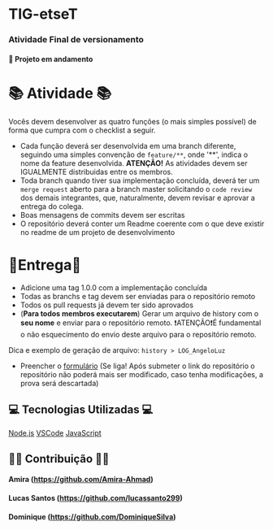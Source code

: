 # TIG-etseT


### Atividade Final de versionamento

#### 📝 Projeto em andamento


# 📚 Atividade 📚

Vocês devem desenvolver as quatro funções (o mais simples possível) de forma que cumpra com o checklist a seguir.

-   Cada função deverá ser desenvolvida em uma branch diferente, seguindo uma simples convenção de  `feature/**`, onde '**', indica o nome da feature desenvolvida.  **ATENÇÃO!**  As atividades devem ser IGUALMENTE distribuidas entre os membros.
-   Toda branch quando tiver sua implementação concluída, deverá ter um  `merge request`  aberto para a branch master solicitando o  `code review`  dos demais integrantes, que, naturalmente, devem revisar e aprovar a entrega do colega.
-   Boas mensagens de commits devem ser escritas
-   O repositório deverá conter um Readme coerente com o que deve existir no readme de um projeto de desenvolvimento

# 🚌Entrega🚌

-   Adicione uma tag 1.0.0 com a implementação concluída
-   Todas as branchs e tag devem ser enviadas para o repositório remoto
-   Todos os pull requests já devem ter sido aprovados
-   (**Para todos membros executarem**) Gerar um arquivo de history com o  **seu nome**  e enviar para o repositório remoto.  ❗️ATENÇÃO❗️É fundamental o não esquecimento do envio deste arquivo para o repositório remoto.

Dica e exemplo de geração de arquivo:  `history > LOG_AngeloLuz`

-   Preencher o  [formulário](https://docs.google.com/forms/d/e/1FAIpQLSdkjrmTVYY6_3YMRK1BXNOUuzYJ3u_25wZT1qe5k718e52CAA/viewform?usp=sf_link)  (Se liga! Após submeter o link do repositório o repositório não poderá mais ser modificado, caso tenha modificações, a prova será descartada)

## 💻 Tecnologias Utilizadas 💻

[Node.js](https://nodejs.org/en/) 
[VSCode](https://code.visualstudio.com/) 
[JavaScript](https://www.javascript.com/)

## 👩‍💻 Contribuição 👨‍💻 

#### Amira (https://github.com/Amira-Ahmad)
#### Lucas Santos (https://github.com/lucassanto299)
#### Dominique (https://github.com/DominiqueSilva)
